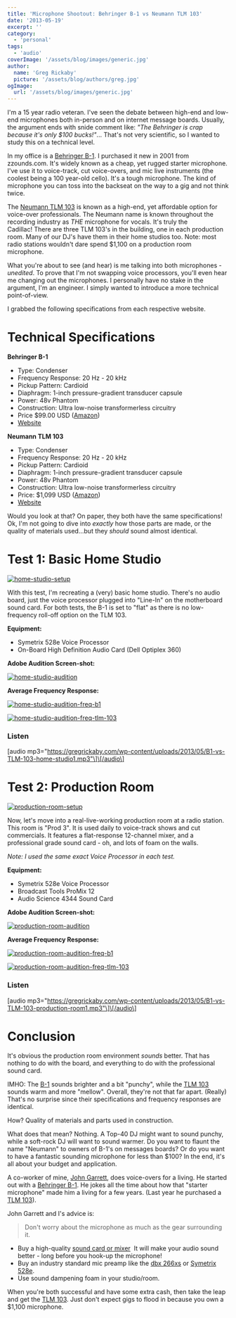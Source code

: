 ```yaml
---
title: 'Microphone Shootout: Behringer B-1 vs Neumann TLM 103'
date: '2013-05-19'
excerpt: ''
category:
  - 'personal'
tags:
  - 'audio'
coverImage: '/assets/blog/images/generic.jpg'
author:
  name: 'Greg Rickaby'
  picture: '/assets/blog/authors/greg.jpg'
ogImage:
  url: '/assets/blog/images/generic.jpg'
---
```


I'm a 15 year radio veteran. I've seen the debate between high-end and low-end microphones both in-person and on internet message boards. Usually, the argument ends with snide comment like: *"The Behringer is crap because it's only $100 bucks!"*... That's not very scientific, so I wanted to study this on a technical level.

In my office is a [Behringer B-1](http://amzn.to/1boeY7p). I purchased it new in 2001 from zzounds.com. It's widely known as a cheap, yet rugged starter microphone. I've use it to voice-track, cut voice-overs, and mic live instruments (the coolest being a 100 year-old cello). It's a tough microphone. The kind of microphone you can toss into the backseat on the way to a gig and not think twice.

The [Neumann TLM 103](http://amzn.to/1gBAeKA) is known as a high-end, yet affordable option for voice-over professionals. The Neumann name is known throughout the recording industry as _THE_ microphone for vocals. It's truly the Cadillac! There are three TLM 103's in the building, one in each production room. Many of our DJ's have them in their home studios too. Note: most radio stations wouldn't dare spend $1,100 on a production room microphone.

What you're about to see (and hear) is me talking into both microphones - _unedited_. To prove that I'm not swapping voice processors, you'll even hear me changing out the microphones. I personally have no stake in the argument, I'm an engineer. I simply wanted to introduce a more technical point-of-view.

I grabbed the following specifications from each respective website.

# Technical Specifications

**Behringer B-1**

- Type: Condenser
- Frequency Response: 20 Hz - 20 kHz
- Pickup Pattern: Cardioid
- Diaphragm: 1-inch pressure-gradient transducer capsule
- Power: 48v Phantom
- Construction: Ultra low-noise transformerless circuitry
- Price $99.00 USD ([Amazon](http://amzn.to/1boeY7p))
- [Website](<https://www.behringer.com/Categories/Behringer/Microphones/Large-Diaphragm/B-1/p/P0142#googtrans(en|en)>)

**Neumann TLM 103**

- Type: Condenser
- Frequency Response: 20 Hz - 20 kHz
- Pickup Pattern: Cardioid
- Diaphragm: 1-inch pressure-gradient transducer capsule
- Power: 48v Phantom
- Construction: Ultra low-noise transformerless circuitry
- Price: $1,099 USD ([Amazon](http://amzn.to/1gBAeKA))
- [Website](https://en-de.neumann.com/tlm-103)

Would you look at that? On paper, they both have the same specifications! Ok, I'm not going to dive into _exactly_ how those parts are made, or the quality of materials used...but they _should_ sound almost identical.

# Test 1: Basic Home Studio

[![home-studio-setup](images/home-studio-setup-300x199.jpg)](https://gregrickaby.com/wp-content/uploads/2013/05/home-studio-setup.jpg)

With this test, I'm recreating a (very) basic home studio. There's no audio board, just the voice processor plugged into "Line-In" on the motherboard sound card. For both tests, the B-1 is set to "flat" as there is no low-frequency roll-off option on the TLM 103.

**Equipment:**

- Symetrix 528e Voice Processor
- On-Board High Definition Audio Card (Dell Optiplex 360)

**Adobe Audition Screen-shot:**

[![home-studio-audition](images/home-studio-audition-300x180.png)](https://gregrickaby.com/wp-content/uploads/2013/05/home-studio-audition.png)

**Average Frequency Response:**

[![home-studio-audition-freq-b1](images/home-studio-audition-freq-b1-300x180.png)](https://gregrickaby.com/wp-content/uploads/2013/05/home-studio-audition-freq-b1.png)

[![home-studio-audition-freq-tlm-103](images/home-studio-audition-freq-tlm-103-300x180.png)](https://gregrickaby.com/wp-content/uploads/2013/05/home-studio-audition-freq-tlm-103.png)

### Listen

\[audio mp3="https://gregrickaby.com/wp-content/uploads/2013/05/B1-vs-TLM-103-home-studio1.mp3"\]\[/audio\]

# Test 2: Production Room

[![production-room-setup](images/production-room-setup-300x199.jpg)](https://gregrickaby.com/wp-content/uploads/2013/05/production-room-setup.jpg)

Now, let's move into a real-live-working production room at a radio station. This room is "Prod 3". It is used daily to voice-track shows and cut commercials. It features a flat-response 12-channel mixer, and a professional grade sound card - oh, and lots of foam on the walls.

_Note: I used the same exact Voice Processor in each test._

**Equipment:**

- Symetrix 528e Voice Processor
- Broadcast Tools ProMix 12
- Audio Science 4344 Sound Card

**Adobe Audition Screen-shot:**

[![production-room-audition](images/production-room-audition-300x180.png)](https://gregrickaby.com/wp-content/uploads/2013/05/production-room-audition.png)

**Average Frequency Response:**

[![production-room-audition-freq-b1](images/production-room-audition-freq-b1-300x180.png)](https://gregrickaby.com/wp-content/uploads/2013/05/production-room-audition-freq-b1.png)

[![production-room-audition-freq-tlm-103](images/production-room-audition-freq-tlm-103-300x180.png)](https://gregrickaby.com/wp-content/uploads/2013/05/production-room-audition-freq-tlm-103.png)

### Listen

\[audio mp3="https://gregrickaby.com/wp-content/uploads/2013/05/B1-vs-TLM-103-production-room1.mp3"\]\[/audio\]

# Conclusion

It's obvious the production room environment *sounds* better. That has nothing to do with the board, and everything to do with the professional sound card.

IMHO: The [B-1](http://amzn.to/1boeY7p) sounds brighter and a bit "punchy", while the [TLM 103](http://amzn.to/1gBAeKA) sounds warm and more "mellow". Overall, they're not that far apart. (Really) That's no surprise since their specifications and frequency responses are identical.

How? Quality of materials and parts used in construction.

What does that mean? Nothing. A Top-40 DJ might want to sound punchy, while a soft-rock DJ will want to sound warmer. Do you want to flaunt the name "Neumann" to owners of B-1's on messages boards? Or do you want to have a fantastic sounding microphone for less than $100? In the end, it's all about your budget and application.

A co-worker of mine, [John Garrett](https://www.facebook.com/john.g.yuhas), does voice-overs for a living. He started out with a [Behringer B-1](http://amzn.to/1boeY7p). He jokes all the time about how that "starter microphone" made him a living for a few years. (Last year he purchased a [TLM 103](http://amzn.to/1gBAeKA)).

John Garrett and I's advice is:

> Don't worry about the microphone as much as the gear surrounding it.

- Buy a high-quality [sound card or mixer](https://amzn.to/3aXMhDG)  It will make your audio sound better - long before you hook-up the microphone!
- Buy an industry standard mic preamp like the [dbx 266xs](https://amzn.to/2uKZ2Rh) or [Symetrix 528e](http://amzn.to/GVhxVc).
- Use sound dampening foam in your studio/room.

When you're both successful and have some extra cash, then take the leap and get the [TLM 103](http://amzn.to/1gBAeKA). Just don't expect gigs to flood in because you own a $1,100 microphone.
